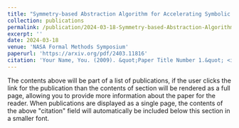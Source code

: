 ```yaml
---
title: "Symmetry-based Abstraction Algorithm for Accelerating Symbolic Control Synthesis"
collection: publications
permalink: /publication/2024-03-18-Symmetry-based-Abstraction-Algorithm-for-Accelerating-Symbolic-Control-Synthesis
excerpt: ''
date: 2024-03-18
venue: 'NASA Formal Methods Symposium'
paperurl: 'https://arxiv.org/pdf/2403.11816'
citation: 'Your Name, You. (2009). &quot;Paper Title Number 1.&quot; <i>Journal 1</i>. 1(1).'
---
```


The contents above will be part of a list of publications, if the user clicks the link for the publication than the contents of section will be rendered as a full page, allowing you to provide more information about the paper for the reader. When publications are displayed as a single page, the contents of the above "citation" field will automatically be included below this section in a smaller font.
